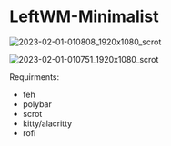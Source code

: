 # LeftWM-Minimalist

![2023-02-01-010808_1920x1080_scrot](https://user-images.githubusercontent.com/89389806/215921346-7b1217f5-3312-4374-b7aa-e4fb8ac3d694.png)

![2023-02-01-010751_1920x1080_scrot](https://user-images.githubusercontent.com/89389806/215921353-61379fdd-942b-4fe0-9426-b51cfc5b5df8.png)

Requirments: 
  - feh
  - polybar
  - scrot
  - kitty/alacritty
  - rofi
